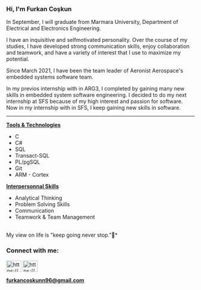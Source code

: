 ### Hi, I'm Furkan Coşkun</h1>
In September, I will graduate from Marmara University, Department of Electrical and Electronics Engineering.

I have an inquisitive and selfmotivated personality. Over the course of my studies, I have developed strong communication skills, enjoy collaboration and teamwork, and have a variety of interest that I use to maximize my potential.

Since March 2021, I have been the team leader of Aeronist Aerospace's embedded systems software team.

In my previos internship with in ARG3, I completed by gaining many new skills in embedded system software engineering. I decided to do my next internship at SFS because of my high interest and passion for software. Now in my internship with in SFS, I keep gaining new skills in software.

---

**<u>Tools & Technologies</u>**

* C
* C# 
* SQL
* Transact-SQL
* PL/pgSQL
* Git
* ARM - Cortex

**<u>Interpersonnal Skills</u>**

* Analytical Thinking
* Problem Solving Skills
* Communication
* Teamwork & Team Management

<br /> My view on life is "keep going never stop.":runner:*</h3>

<h3 align="left">Connect with me:</h3>
<p align="left">
<a href="https://www.linkedin.com/in/furkancoskunn/" target="blank"><img align="center" src="https://raw.githubusercontent.com/rahuldkjain/github-profile-readme-generator/master/src/images/icons/Social/linked-in-alt.svg" alt="https://www.linkedin.com/in/furkancoskunn/" height="30" width="40" /></a>
<a href="https://www.instagram.com/furkanncskn/" target="blank"><img align="center" src="https://raw.githubusercontent.com/rahuldkjain/github-profile-readme-generator/master/src/images/icons/Social/instagram.svg" alt="https://www.instagram.com/furkanncskn/" height="30" width="40" /></a>
<!--
<a href="https://www.youtube.com/channel/ucvdpfdsywzesvedtlinom-g" target="blank"><img align="center" src="https://raw.githubusercontent.com/rahuldkjain/github-profile-readme-generator/master/src/images/icons/Social/youtube.svg" alt="https://www.youtube.com/channel/ucvdpfdsywzesvedtlinom-g" height="30" width="40" /></a>
-->
</p>


**furkancoskunn96@gmail.com**

<!--
<h3 align="left">Languages and Tools:</h3>
<p align="left"> <a href="https://www.arduino.cc/" target="_blank"> <img src="https://cdn.worldvectorlogo.com/logos/arduino-1.svg" alt="arduino" width="40" height="40"/> </a> <a href="https://www.cprogramming.com/" target="_blank"> <img src="https://raw.githubusercontent.com/devicons/devicon/master/icons/c/c-original.svg" alt="c" width="40" height="40"/> </a> <a href="https://www.w3schools.com/cpp/" target="_blank"> <img src="https://raw.githubusercontent.com/devicons/devicon/master/icons/cplusplus/cplusplus-original.svg" alt="cplusplus" width="40" height="40"/> </a> <a href="https://git-scm.com/" target="_blank"> <img src="https://www.vectorlogo.zone/logos/git-scm/git-scm-icon.svg" alt="git" width="40" height="40"/> </a> <a href="https://www.photoshop.com/en" target="_blank"> <img src="https://raw.githubusercontent.com/devicons/devicon/master/icons/photoshop/photoshop-line.svg" alt="photoshop" width="40" height="40"/> </a> </p>
-->
